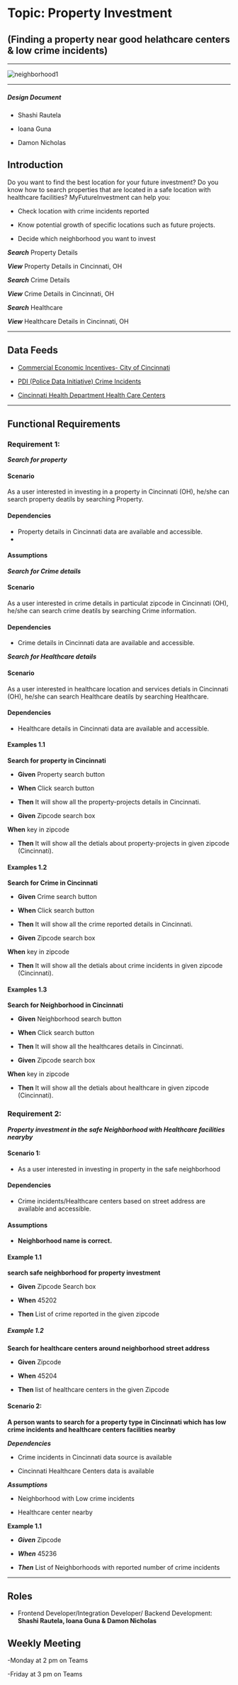 # Topic: Property Investment
## (Finding a property near good helathcare centers & low crime incidents)
---

![neighborhood1](https://user-images.githubusercontent.com/47906013/111054373-31003980-843a-11eb-8a5f-7c090de88f7c.jpg)

-------

##### Design Document

- Shashi Rautela

- Ioana Guna

- Damon Nicholas

## Introduction

Do you want to find the best location for your future investment? Do you know how to search properties that are located in a safe location with healthcare facilities? MyFutureInvestment can help you:

-	Check location with crime incidents reported 

-	Know potential growth of specific locations such as future projects.
 
- Decide which neighborhood you want to invest

***Search***  Property Details

***View***  Property Details in Cincinnati, OH

***Search***   Crime Details 

***View***  Crime Details in Cincinnati, OH

***Search***  Healthcare 

***View***  Healthcare Details in Cincinnati, OH

________________________________________
## Data Feeds

- [Commercial Economic Incentives- City of Cincinnati](https://data.cincinnati-oh.gov/Growing-Economic-Opportunities/Commercial-Economic-Incentives-City-of-Cincinnati/m76i-p5p9)

- [PDI (Police Data Initiative) Crime Incidents](https://data.cincinnati-oh.gov/Safety/PDI-Police-Data-Initiative-Crime-Incidents/k59e-2pvf)

- [Cincinnati Health Department Health Care Centers](https://data.cincinnati-oh.gov/Thriving-Neighborhoods/Cincinnati-Health-Department-Health-Care-Centers/v8yh-wpss)

________________________________________

## Functional Requirements

### Requirement 1: 

***Search for property***

#### Scenario

As a user interested in investing in a  property  in Cincinnati (OH), he/she can search property deatils by searching Property.
#### Dependencies

- Property details in Cincinnati data are available and accessible.
-

#### Assumptions


***Search for Crime details***

#### Scenario

As a user interested in crime details in particulat zipcode in Cincinnati (OH), he/she can search crime deatils by searching Crime information.
#### Dependencies

- Crime details in Cincinnati data are available and accessible.

***Search for Healthcare details***


#### Scenario

As a user interested in healthcare location and services detials in Cincinnati (OH), he/she can search Healthcare deatils by searching Healthcare.

#### Dependencies

- Healthcare details in Cincinnati data are available and accessible.

#### Examples 1.1 

**Search for property in Cincinnati**

- **Given**  Property search button

- **When**  Click search button

- **Then**  It will show all the property-projects details in Cincinnati.

- **Given**  Zipcode search box

 **When**  key in zipcode

- **Then**  It will show all the detials about property-projects in given zipcode (Cincinnati).


#### Examples 1.2 

**Search for Crime in Cincinnati**

- **Given**  Crime search button

- **When**  Click search button

- **Then**  It will show all the crime reported details in Cincinnati.

- **Given**  Zipcode search box

 **When**  key in zipcode

- **Then**  It will show all the detials about crime incidents in given zipcode (Cincinnati).

#### Examples 1.3

**Search for Neighborhood in Cincinnati**

- **Given**  Neighborhood search button

- **When**  Click search button

- **Then**  It will show all the healthcares details in Cincinnati.

- **Given**  Zipcode search box

 **When**  key in zipcode

- **Then**  It will show all the detials about healthcare in given zipcode (Cincinnati).

### Requirement 2: 

***Property investment in the safe Neighborhood with Healthcare facilities nearyby***

#### Scenario 1:

- As a user interested in investing in property in the safe neighborhood

#### Dependencies

- Crime incidents/Healthcare centers based on street address are available and accessible.

#### Assumptions

- **Neighborhood name is correct.**



####  Example 1.1  

**search safe neighborhood for property investment**

- **Given**  Zipcode Search box

- **When**  45202

-  **Then**  List of crime reported in the given zipcode


##### Example 1.2 

**Search for healthcare centers around neighborhood street address**

- **Given**   Zipcode

- **When** 	 45204

- **Then** list of healthcare centers in the given Zipcode


#### Scenario 2:

**A person wants to search for a property type in Cincinnati which has low crime incidents and healthcare centers facilities nearby**

***Dependencies***

- Crime incidents in Cincinnati data source is available

- Cincinnati Healthcare Centers data is available 


***Assumptions***

- Neighborhood with Low crime incidents

- Healthcare center nearby

**Example 1.1**

- ***Given***  Zipcode

- ***When***  45236

- ***Then*** List of Neighborhoods with reported number of crime incidents 


________________________________________

## Roles

- Frontend Developer/Integration Developer/ Backend Development: **Shashi Rautela, Ioana Guna & Damon Nicholas**

## Weekly Meeting 

-Monday at 2 pm on Teams

-Friday at 3 pm on Teams


